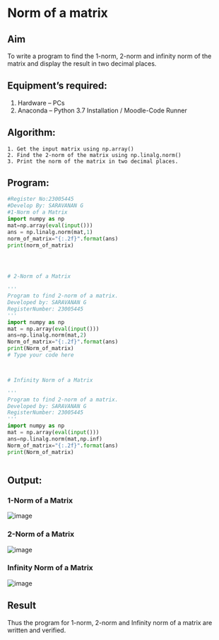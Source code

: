 # Norm of a matrix
## Aim
To write a program to find the 1-norm, 2-norm and infinity norm of the matrix and display the result in two decimal places.
## Equipment’s required:
1.	Hardware – PCs
2.	Anaconda – Python 3.7 Installation / Moodle-Code Runner
## Algorithm:
	1. Get the input matrix using np.array()   
    2. Find the 2-norm of the matrix using np.linalg.norm()
	3. Print the norm of the matrix in two decimal places.
## Program:
```Python
#Register No:23005445
#Develop By: SARAVANAN G
#1-Norm of a Matrix 
import numpy as np
mat=np.array(eval(input()))
ans = np.linalg.norm(mat,1)
norm_of_matrix="{:.2f}".format(ans)
print(norm_of_matrix)




# 2-Norm of a Matrix

'''
Program to find 2-norm of a matrix.
Developed by: SARAVANAN G
RegisterNumber: 23005445
'''
import numpy as np
mat = np.array(eval(input()))
ans=np.linalg.norm(mat,2)
Norm_of_matrix="{:.2f}".format(ans)
print(Norm_of_matrix)
# Type your code here



# Infinity Norm of a Matrix

'''
Program to find 2-norm of a matrix.
Developed by: SARAVANAN G
RegisterNumber: 23005445
'''
import numpy as np
mat = np.array(eval(input()))
ans=np.linalg.norm(mat,np.inf)
Norm_of_matrix="{:.2f}".format(ans)
print(Norm_of_matrix)



```
## Output:
### 1-Norm of a Matrix
![image](https://github.com/Saravanan2512/Norm-of-a-matrix/assets/144979117/2285449a-ca9e-4633-b735-458b43378048)


### 2-Norm of a Matrix
![image](https://github.com/Saravanan2512/Norm-of-a-matrix/assets/144979117/8cc88581-d4da-4637-aafc-ac9914b6db6c)


### Infinity Norm of a Matrix
![image](https://github.com/Saravanan2512/Norm-of-a-matrix/assets/144979117/16d4f21d-c815-4fa9-b005-97fa966ad03f)


## Result
Thus the program for 1-norm, 2-norm and Infinity norm of a matrix are written and verified.
